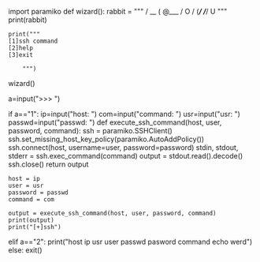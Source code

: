 import paramiko
def wizard():
    rabbit = """
        / \__
       (    @\___
       /         O
      /   (_____/
     /_____/   U
    """
    print(rabbit)
    
    print("""
    [1]ssh command      
    [2]help
    [3]exit   
        
        """)
    
wizard()

a=input(">>> ")

if a=="1":
    ip=input("host: ")
    com=input("command: ")
    usr=input("usr: ")
    passwd=input("passwd: ")
    def execute_ssh_command(host, user, password, command):
        ssh = paramiko.SSHClient()
        ssh.set_missing_host_key_policy(paramiko.AutoAddPolicy())
        ssh.connect(host, username=user, password=password)
        stdin, stdout, stderr = ssh.exec_command(command)
        output = stdout.read().decode()
        ssh.close()
        return output

    host = ip
    user = usr
    password = passwd
    command = com

    output = execute_ssh_command(host, user, password, command)
    print(output)
    print("[+]ssh")
elif a=="2":
    print("host ip usr user passwd pasword command echo werd")
else:
    exit()
